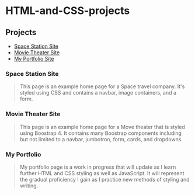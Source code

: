 # HTML-and-CSS-projects

## Projects
* [Space Station Site](https://wcvaughan.github.io/wcvaughan.spacestation.io/)
* [Movie Theater Site]()
* [My Portfolio Site]()
### Space Station Site
> This page is an example home page for a Space travel company. It's styled using CSS and contains a navbar, image containers, and a form.
### Movie Theater Site
> This page is an example home page for a Move theater that is styled using Boostrap 4. It contains many Boostrap components including but not limited to a navbar, jumbotron, form, cards, and dropdowns.
### My Portfolio
> My portfolio page is a work in progress that will update as I learn further HTML and CSS styling as well as JavaScript. It will represent the gradual proficiency I gain as I practice new methods of styling and writing.
